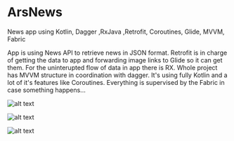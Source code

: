 # ArsNews
News app using Kotlin, Dagger ,RxJava ,Retrofit, Coroutines, Glide, MVVM, Fabric

App is using News API to retrieve news in JSON format. Retrofit is in charge of getting the data to app and forwarding 
image links to Glide so it can get them. For the uninterupted flow of data in app there is RX. Whole project has MVVM
structure in coordination with dagger. It's using fully Kotlin and a lot of it's features like Coroutines. 
Everything is supervised by the Fabric in case something happens...

![alt text](https://firebasestorage.googleapis.com/v0/b/qwaiter-f1168.appspot.com/o/github%2Fars1.jpg?alt=media&token=e5e69ee5-25a1-4a62-924e-2ea396fea262) 

![alt text](https://firebasestorage.googleapis.com/v0/b/qwaiter-f1168.appspot.com/o/github%2Fars2.jpg?alt=media&token=0d643d68-b5f6-49e6-98f9-1af297b07955)

![alt text](https://firebasestorage.googleapis.com/v0/b/qwaiter-f1168.appspot.com/o/github%2Fars3.jpg?alt=media&token=c42f107d-4a70-4c86-b7ad-bb043c6cdca8) 

